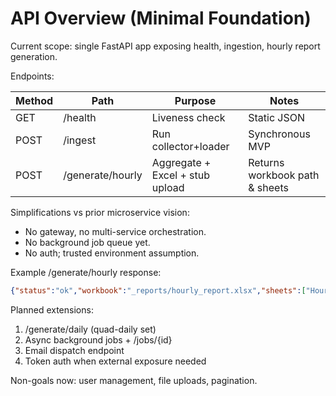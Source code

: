 # API Overview (Minimal Foundation)

Current scope: single FastAPI app exposing health, ingestion, hourly report generation.

Endpoints:

| Method | Path | Purpose | Notes |
|--------|------|---------|-------|
| GET | /health | Liveness check | Static JSON |
| POST | /ingest | Run collector+loader | Synchronous MVP |
| POST | /generate/hourly | Aggregate + Excel + stub upload | Returns workbook path & sheets |

Simplifications vs prior microservice vision:

- No gateway, no multi-service orchestration.
- No background job queue yet.
- No auth; trusted environment assumption.

Example /generate/hourly response:

```json
{"status":"ok","workbook":"_reports/hourly_report.xlsx","sheets":["HourlySummary"]}
```

Planned extensions:

1. /generate/daily (quad-daily set)
2. Async background jobs + /jobs/{id}
3. Email dispatch endpoint
4. Token auth when external exposure needed

Non-goals now: user management, file uploads, pagination.
